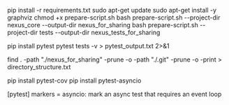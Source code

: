 pip install -r requirements.txt
sudo apt-get update
sudo apt-get install -y graphviz
chmod +x prepare-script.sh
bash prepare-script.sh --project-dir nexus_core --output-dir nexus_for_sharing
bash prepare-script.sh --project-dir tests --output-dir nexus_tests_for_sharing

pip install pytest
pytest tests -v > pytest_output.txt 2>&1

find . -path "./nexus_for_sharing" -prune -o -path "./.git" -prune -o -print > directory_structure.txt

pip install pytest-cov
pip install pytest-asyncio

[pytest]
markers =
    asyncio: mark an async test that requires an event loop
